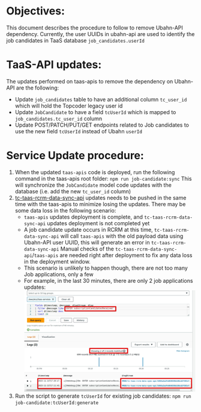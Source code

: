 # Objectives:
This document describes the procedure to follow to remove Ubahn-API dependency.
Currently, the user UUIDs in ubahn-api are used to identify the job candidates in TaaS database `job_candidates.userId`

# TaaS-API updates:
The updates performed on taas-apis to remove the dependency on Ubahn-API are the following:

- Update `job_candidates` table to have an additional column `tc_user_id` which will hold the Topcoder legacy user id
- Update `JobCandidate` to have a field `tcUserId` which is mapped to `job_candidates.tc_user_id` column
- Update POST/PATCH/PUT/GET endpoints related to Job candidates to use the new field `tcUserId` instead of Ubahn `userId`


# Service Update procedure:

1. When the updated `taas-apis` code is deployed, run the following command in the taas-apis root folder: `npm run job-candidate:sync`
   This will synchronize the `JobCandidate` model code updates with the database (i.e. add the new `tc_user_id` column)
2. [tc-taas-rcrm-data-sync-api](https://github.com/topcoder-platform/tc-taas-rcrm-data-sync-api) updates needs to be pushed in the same time
   with the taas-apis to minimize losing the updates.
   There may be some data loss in the following scenario:
   - `taas-apis` updates deployment is complete, and `tc-taas-rcrm-data-sync-api` updates deployment is not completed yet
   - A job candidate update occurs in RCRM at this time, `tc-taas-rcrm-data-sync-api` will call `taas-apis` with the
     old payload data using Ubahn-API user UUID, this will generate an error in `tc-taas-rcrm-data-sync-api`
     Manual checks of the `tc-taas-rcrm-data-sync-api`/`taas-apis` are needed right after deployment to fix any data loss in the deployment window.
   - This scenario is unlikely to happen though, there are not too many Job applications, only a few
   - For example, in the last 30 minutes, there are only 2 job applications updates: ![JobCandiatesUpdates](docs/tc-taas-rcrm-data-sync-api-logInsights.png)
3. Run the script to generate `tcUserId` for existing job candidates: `npm run job-candidate:tcUserId:generate`

